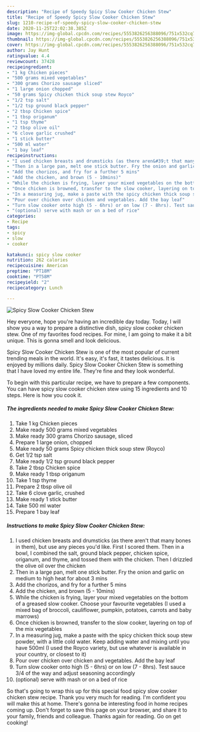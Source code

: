 ```yaml
---
description: "Recipe of Speedy Spicy Slow Cooker Chicken Stew"
title: "Recipe of Speedy Spicy Slow Cooker Chicken Stew"
slug: 1210-recipe-of-speedy-spicy-slow-cooker-chicken-stew
date: 2020-11-25T22:02:38.385Z
image: https://img-global.cpcdn.com/recipes/5553826256388096/751x532cq70/spicy-slow-cooker-chicken-stew-recipe-main-photo.jpg
thumbnail: https://img-global.cpcdn.com/recipes/5553826256388096/751x532cq70/spicy-slow-cooker-chicken-stew-recipe-main-photo.jpg
cover: https://img-global.cpcdn.com/recipes/5553826256388096/751x532cq70/spicy-slow-cooker-chicken-stew-recipe-main-photo.jpg
author: Jay Hunt
ratingvalue: 4.4
reviewcount: 37428
recipeingredient:
- "1 kg Chicken pieces"
- "500 grams mixed vegetables"
- "300 grams Chorizo sausage sliced"
- "1 large onion chopped"
- "50 grams Spicy chicken thick soup stew Royco"
- "1/2 tsp salt"
- "1/2 tsp ground black pepper"
- "2 tbsp Chicken spice"
- "1 tbsp origanum"
- "1 tsp thyme"
- "2 tbsp olive oil"
- "6 clove garlic crushed"
- "1 stick butter"
- "500 ml water"
- "1 bay leaf"
recipeinstructions:
- "I used chicken breasts and drumsticks (as there aren&#39;t that many bones in them), but use any pieces you&#39;d like. First I scored them. Then in a bowl, I combined the salt, ground black pepper, chicken spice, origanum, and thyme, and tossed them with the chicken. Then I drizzled the olive oil over the chicken"
- "Then in a large pan, melt one stick butter. Fry the onion and garlic on medium to high heat for about 3 mins"
- "Add the chorizos, and fry for a further 5 mins"
- "Add the chicken, and brown (5 - 10mins)"
- "While the chicken is frying, layer your mixed vegetables on the bottom of a greased slow cooker. Choose your favourite vegetables (I used a mixed bag of broccoli, cauliflower, pumpkin, potatoes, carrots and baby marrows)"
- "Once chicken is browned, transfer to the slow cooker, layering on top of the mix vegetables"
- "In a measuring jug, make a paste with the spicy chicken thick soup stew powder, with a little cold water. Keep adding water and mixing until you have 500ml (I used the Royco variety, but use whatever is available in your country, or closest to it)"
- "Pour over chicken over chicken and vegetables. Add the bay leaf"
- "Turn slow cooker onto high (5 - 6hrs) or on low (7 - 8hrs). Test sauce 3/4 of the way and adjust seasoning accordingly"
- "(optional) serve with mash or on a bed of rice"
categories:
- Recipe
tags:
- spicy
- slow
- cooker

katakunci: spicy slow cooker 
nutrition: 262 calories
recipecuisine: American
preptime: "PT18M"
cooktime: "PT58M"
recipeyield: "2"
recipecategory: Lunch

---
```



![Spicy Slow Cooker Chicken Stew](https://img-global.cpcdn.com/recipes/5553826256388096/751x532cq70/spicy-slow-cooker-chicken-stew-recipe-main-photo.jpg)

Hey everyone, hope you're having an incredible day today. Today, I will show you a way to prepare a distinctive dish, spicy slow cooker chicken stew. One of my favorites food recipes. For mine, I am going to make it a bit unique. This is gonna smell and look delicious.

Spicy Slow Cooker Chicken Stew is one of the most popular of current trending meals in the world. It's easy, it's fast, it tastes delicious. It is enjoyed by millions daily. Spicy Slow Cooker Chicken Stew is something that I have loved my entire life. They're fine and they look wonderful.




To begin with this particular recipe, we have to prepare a few components. You can have spicy slow cooker chicken stew using 15 ingredients and 10 steps. Here is how you cook it.

<!--inarticleads1-->

##### The ingredients needed to make Spicy Slow Cooker Chicken Stew:

1. Take 1 kg Chicken pieces
1. Make ready 500 grams mixed vegetables
1. Make ready 300 grams Chorizo sausage, sliced
1. Prepare 1 large onion, chopped
1. Make ready 50 grams Spicy chicken thick soup stew (Royco)
1. Get 1/2 tsp salt
1. Make ready 1/2 tsp ground black pepper
1. Take 2 tbsp Chicken spice
1. Make ready 1 tbsp origanum
1. Take 1 tsp thyme
1. Prepare 2 tbsp olive oil
1. Take 6 clove garlic, crushed
1. Make ready 1 stick butter
1. Take 500 ml water
1. Prepare 1 bay leaf




<!--inarticleads2-->

##### Instructions to make Spicy Slow Cooker Chicken Stew:

1. I used chicken breasts and drumsticks (as there aren&#39;t that many bones in them), but use any pieces you&#39;d like. First I scored them. Then in a bowl, I combined the salt, ground black pepper, chicken spice, origanum, and thyme, and tossed them with the chicken. Then I drizzled the olive oil over the chicken
1. Then in a large pan, melt one stick butter. Fry the onion and garlic on medium to high heat for about 3 mins
1. Add the chorizos, and fry for a further 5 mins
1. Add the chicken, and brown (5 - 10mins)
1. While the chicken is frying, layer your mixed vegetables on the bottom of a greased slow cooker. Choose your favourite vegetables (I used a mixed bag of broccoli, cauliflower, pumpkin, potatoes, carrots and baby marrows)
1. Once chicken is browned, transfer to the slow cooker, layering on top of the mix vegetables
1. In a measuring jug, make a paste with the spicy chicken thick soup stew powder, with a little cold water. Keep adding water and mixing until you have 500ml (I used the Royco variety, but use whatever is available in your country, or closest to it)
1. Pour over chicken over chicken and vegetables. Add the bay leaf
1. Turn slow cooker onto high (5 - 6hrs) or on low (7 - 8hrs). Test sauce 3/4 of the way and adjust seasoning accordingly
1. (optional) serve with mash or on a bed of rice




So that's going to wrap this up for this special food spicy slow cooker chicken stew recipe. Thank you very much for reading. I'm confident you will make this at home. There's gonna be interesting food in home recipes coming up. Don't forget to save this page on your browser, and share it to your family, friends and colleague. Thanks again for reading. Go on get cooking!

